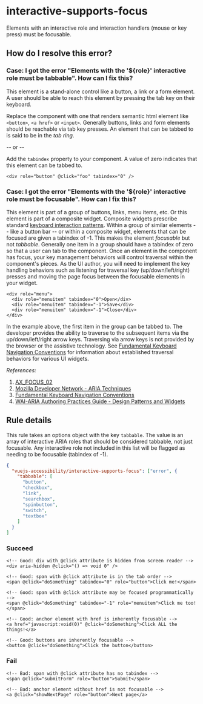 # interactive-supports-focus

Elements with an interactive role and interaction handlers (mouse or key press) must be focusable.

## How do I resolve this error?

### Case: I got the error "Elements with the '\${role}' interactive role must be tabbable". How can I fix this?

This element is a stand-alone control like a button, a link or a form element. A user should be able to reach this element by pressing the tab key on their keyboard.

Replace the component with one that renders semantic html element like `<button>`, `<a href>` or `<input>`. Generally buttons, links and form elements should be reachable via tab key presses. An element that can be tabbed to is said to be in the _tab ring_.

-- or --

Add the `tabindex` property to your component. A value of zero indicates that this element can be tabbed to.

```
<div role="button" @click="foo" tabindex="0" />
```

### Case: I got the error "Elements with the '\${role}' interactive role must be focusable". How can I fix this?

This element is part of a group of buttons, links, menu items, etc. Or this element is part of a composite widget. Composite widgets prescribe standard [keyboard interaction patterns](https://www.w3.org/TR/wai-aria-practices-1.1/#kbd_generalnav). Within a group of similar elements -- like a button bar -- or within a composite widget, elements that can be focused are given a tabindex of -1. This makes the element _focusable_ but not _tabbable_. Generally one item in a group should have a tabindex of zero so that a user can tab to the component. Once an element in the component has focus, your key management behaviors will control traversal within the component's pieces. As the UI author, you will need to implement the key handling behaviors such as listening for traversal key (up/down/left/right) presses and moving the page focus between the focusable elements in your widget.

```
<div role="menu">
  <div role="menuitem" tabindex="0">Open</div>
  <div role="menuitem" tabindex="-1">Save</div>
  <div role="menuitem" tabindex="-1">Close</div>
</div>
```

In the example above, the first item in the group can be tabbed to. The developer provides the ability to traverse to the subsequent items via the up/down/left/right arrow keys. Traversing via arrow keys is not provided by the browser or the assistive technology. See [Fundamental Keyboard Navigation Conventions](https://www.w3.org/TR/wai-aria-practices-1.1/#kbd_generalnav) for information about established traversal behaviors for various UI widgets.

_References:_

1. [AX_FOCUS_02](https://github.com/GoogleChrome/accessibility-developer-tools/wiki/Audit-Rules#ax_focus_02)
2. [Mozilla Developer Network - ARIA Techniques](https://developer.mozilla.org/en-US/docs/Web/Accessibility/ARIA/ARIA_Techniques/Using_the_button_role#Keyboard_and_focus)
3. [Fundamental Keyboard Navigation Conventions](https://www.w3.org/TR/wai-aria-practices-1.1/#kbd_generalnav)
4. [WAI-ARIA Authoring Practices Guide - Design Patterns and Widgets](https://www.w3.org/TR/wai-aria-practices-1.1/#aria_ex)

## Rule details

This rule takes an options object with the key `tabbable`. The value is an array of interactive ARIA roles that should be considered tabbable, not just focusable. Any interactive role not included in this list will be flagged as needing to be focusable (tabindex of -1).

```json
{
  "vuejs-accessibility/interactive-supports-focus": ["error", {
    "tabbable": [
      "button",
      "checkbox",
      "link",
      "searchbox",
      "spinbutton",
      "switch",
      "textbox"
    ]
  }
]
```

### Succeed

```vue
<!-- Good: div with @click attribute is hidden from screen reader -->
<div aria-hidden @click="() => void 0" />

<!-- Good: span with @click attribute is in the tab order -->
<span @click="doSomething" tabindex="0" role="button">Click me!</span>

<!-- Good: span with @click attribute may be focused programmatically -->
<span @click="doSomething" tabindex="-1" role="menuitem">Click me too!</span>

<!-- Good: anchor element with href is inherently focusable -->
<a href="javascript:void(0)" @click="doSomething">Click ALL the things!</a>

<!-- Good: buttons are inherently focusable -->
<button @click="doSomething">Click the button</button>
```

### Fail

```vue
<!-- Bad: span with @click attribute has no tabindex -->
<span @click="submitForm" role="button">Submit</span>

<!-- Bad: anchor element without href is not focusable -->
<a @click="showNextPage" role="button">Next page</a>
```
